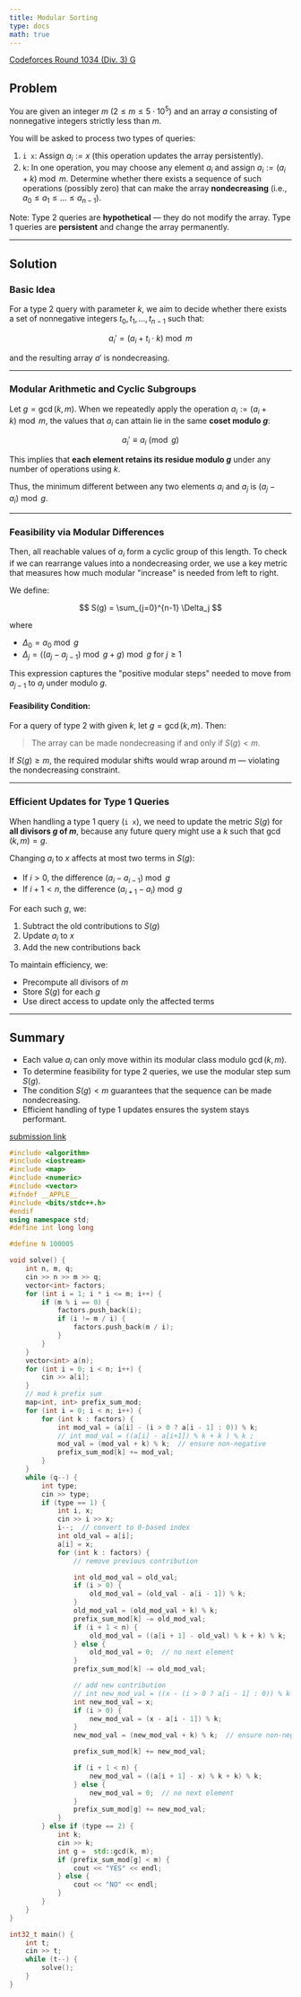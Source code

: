 ```yaml
---
title: Modular Sorting
type: docs
math: true
---
```


[Codeforces Round 1034 (Div. 3) G](https://codeforces.com/contest/2123/problem/G)

## Problem

You are given an integer $m$ ($2 \leq m \leq 5 \cdot 10^5$) and an array $a$ consisting of nonnegative integers strictly less than $m$.

You will be asked to process two types of queries:

1. `i x`: Assign $a_i := x$ (this operation updates the array persistently).
2. `k`: In one operation, you may choose any element $a_i$ and assign $a_i := (a_i + k) \bmod m$. Determine whether there exists a sequence of such operations (possibly zero) that can make the array **nondecreasing** (i.e., $a_0 \leq a_1 \leq \dots \leq a_{n-1}$).

Note: Type 2 queries are **hypothetical** — they do not modify the array. Type 1 queries are **persistent** and change the array permanently.

---

## Solution

### Basic Idea

For a type 2 query with parameter $k$, we aim to decide whether there exists a set of nonnegative integers $t_0, t_1, \dots, t_{n-1}$ such that:

$$
a_i' = (a_i + t_i \cdot k) \bmod m
$$

and the resulting array $a'$ is nondecreasing.

---

### Modular Arithmetic and Cyclic Subgroups

Let $g = \gcd(k, m)$. When we repeatedly apply the operation $a_i := (a_i + k) \bmod m$, the values that $a_i$ can attain lie in the same **coset modulo $g$**:

$$
a_i' \equiv a_i \pmod{g}
$$

This implies that **each element retains its residue modulo $g$** under any number of operations using $k$.

Thus, the minimum different between any two elements $a_i$ and $a_j$ is $(a_j - a_i) \bmod g$.

---

### Feasibility via Modular Differences

Then, all reachable values of $a_i$ form a cyclic group of this length. To check if we can rearrange values into a nondecreasing order, we use a key metric that measures how much modular "increase" is needed from left to right.

We define:

$$
S(g) = \sum_{j=0}^{n-1} \Delta_j
$$

where

* $\Delta_0 = a_0 \bmod g$
* $\Delta_j = ((a_j - a_{j-1}) \bmod g + g) \bmod g$ for $j \geq 1$

This expression captures the "positive modular steps" needed to move from $a_{j-1}$ to $a_j$ under modulo $g$.

#### Feasibility Condition:

For a query of type 2 with given $k$, let $g = \gcd(k, m)$. Then:

> The array can be made nondecreasing if and only if $S(g) < m$.

If $S(g) \geq m$, the required modular shifts would wrap around $m$ — violating the nondecreasing constraint.

---

### Efficient Updates for Type 1 Queries

When handling a type 1 query (`i x`), we need to update the metric $S(g)$ for **all divisors $g$ of $m$**, because any future query might use a $k$ such that $\gcd(k, m) = g$.

Changing $a_i$ to $x$ affects at most two terms in $S(g)$:

* If $i > 0$, the difference $(a_i - a_{i-1}) \bmod g$
* If $i + 1 < n$, the difference $(a_{i+1} - a_i) \bmod g$

For each such $g$, we:

1. Subtract the old contributions to $S(g)$
2. Update $a_i$ to $x$
3. Add the new contributions back

To maintain efficiency, we:

* Precompute all divisors of $m$
* Store $S(g)$ for each $g$
* Use direct access to update only the affected terms

---

## Summary

* Each value $a_i$ can only move within its modular class modulo $\gcd(k, m)$.
* To determine feasibility for type 2 queries, we use the modular step sum $S(g)$.
* The condition $S(g) < m$ guarantees that the sequence can be made nondecreasing.
* Efficient handling of type 1 updates ensures the system stays performant.

[submission link](https://codeforces.com/contest/2123/submission/327282077)

``` cpp
#include <algorithm>
#include <iostream>
#include <map>
#include <numeric>
#include <vector>
#ifndef __APPLE__
#include <bits/stdc++.h>
#endif
using namespace std;
#define int long long 

#define N 100005

void solve() {
    int n, m, q;
    cin >> n >> m >> q;
    vector<int> factors;
    for (int i = 1; i * i <= m; i++) {
        if (m % i == 0) {
            factors.push_back(i);
            if (i != m / i) {
                factors.push_back(m / i);
            }
        }
    }
    vector<int> a(n);
    for (int i = 0; i < n; i++) {
        cin >> a[i];
    }
    // mod k prefix sum
    map<int, int> prefix_sum_mod;
    for (int i = 0; i < n; i++) {
        for (int k : factors) {
            int mod_val = (a[i] - (i > 0 ? a[i - 1] : 0)) % k;
            // int mod_val = ((a[i] - a[i+1]) % k + k ) % k ;
            mod_val = (mod_val + k) % k;  // ensure non-negative
            prefix_sum_mod[k] += mod_val;
        }
    }
    while (q--) {
        int type;
        cin >> type;
        if (type == 1) {
            int i, x;
            cin >> i >> x;
            i--;  // convert to 0-based index
            int old_val = a[i];
            a[i] = x;
            for (int k : factors) {
                // remove previous contribution

                int old_mod_val = old_val;
                if (i > 0) {
                    old_mod_val = (old_val - a[i - 1]) % k;
                }
                old_mod_val = (old_mod_val + k) % k;
                prefix_sum_mod[k] -= old_mod_val;
                if (i + 1 < n) {
                    old_mod_val = ((a[i + 1] - old_val) % k + k) % k;
                } else {
                    old_mod_val = 0;  // no next element
                }
                prefix_sum_mod[k] -= old_mod_val;

                // add new contribution
                // int new_mod_val = ((x - (i > 0 ? a[i - 1] : 0)) % k + k) % k;
                int new_mod_val = x;
                if (i > 0) {
                    new_mod_val = (x - a[i - 1]) % k;
                }
                new_mod_val = (new_mod_val + k) % k;  // ensure non-negative

                prefix_sum_mod[k] += new_mod_val;

                if (i + 1 < n) {
                    new_mod_val = ((a[i + 1] - x) % k + k) % k;
                } else {
                    new_mod_val = 0;  // no next element
                }
                prefix_sum_mod[g] += new_mod_val;
            }
        } else if (type == 2) {
            int k;
            cin >> k;
            int g =  std::gcd(k, m);
            if (prefix_sum_mod[g] < m) {
                cout << "YES" << endl;
            } else {
                cout << "NO" << endl;
            }
        }
    }
}

int32_t main() {
    int t;
    cin >> t;
    while (t--) {
        solve();
    }
}
```